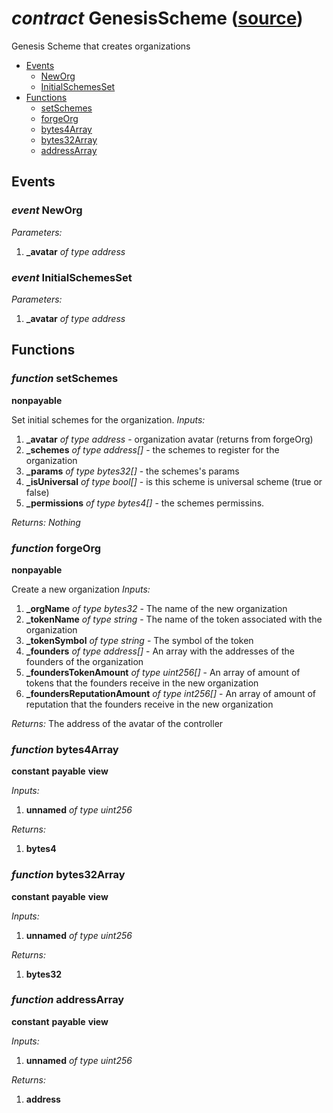 # *contract* GenesisScheme ([source](https://github.com/daostack/daostack/tree/master/./contracts/universalSchemes/GenesisScheme.sol))
Genesis Scheme that creates organizations

- [Events](#events)
    - [NewOrg](#event-neworg)
    - [InitialSchemesSet](#event-initialschemesset)
- [Functions](#functions)
    - [setSchemes](#function-setschemes)
    - [forgeOrg](#function-forgeorg)
    - [bytes4Array](#function-bytes4array)
    - [bytes32Array](#function-bytes32array)
    - [addressArray](#function-addressarray)

## Events
### *event* NewOrg
*Parameters:*
1. **_avatar** *of type address*

### *event* InitialSchemesSet
*Parameters:*
1. **_avatar** *of type address*

## Functions
### *function* setSchemes
**nonpayable**

Set initial schemes for the organization.
*Inputs:*
1. **_avatar** *of type address* - organization avatar (returns from forgeOrg)
2. **_schemes** *of type address[]* - the schemes to register for the organization
3. **_params** *of type bytes32[]* - the schemes's params
4. **_isUniversal** *of type bool[]* - is this scheme is universal scheme (true or false)
5. **_permissions** *of type bytes4[]* - the schemes permissins.

*Returns:*
*Nothing*

### *function* forgeOrg
**nonpayable**

Create a new organization
*Inputs:*
1. **_orgName** *of type bytes32* - The name of the new organization
2. **_tokenName** *of type string* - The name of the token associated with the organization
3. **_tokenSymbol** *of type string* - The symbol of the token
4. **_founders** *of type address[]* - An array with the addresses of the founders of the organization
5. **_foundersTokenAmount** *of type uint256[]* - An array of amount of tokens that the founders receive in the new organization
6. **_foundersReputationAmount** *of type int256[]* - An array of amount of reputation that the  founders receive in the new organization 

*Returns:*
The address of the avatar of the controller

### *function* bytes4Array
**constant**
**payable**
**view**

*Inputs:*
1. **unnamed** *of type uint256*

*Returns:*
1. **bytes4**

### *function* bytes32Array
**constant**
**payable**
**view**

*Inputs:*
1. **unnamed** *of type uint256*

*Returns:*
1. **bytes32**

### *function* addressArray
**constant**
**payable**
**view**

*Inputs:*
1. **unnamed** *of type uint256*

*Returns:*
1. **address**

